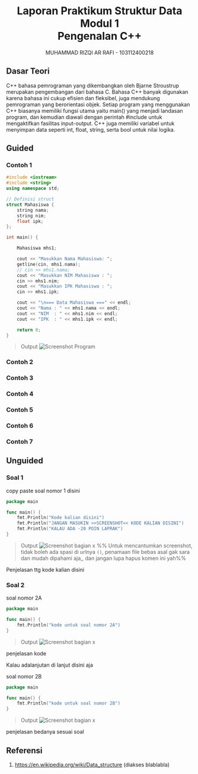 # <h1 align = "center" > Laporan Praktikum Struktur Data Modul 1 <br> Pengenalan C++ </h1>
<p align = "center" > MUHAMMAD RIZQI AR RAFI - 103112400218 </p>

## Dasar Teori

C++ bahasa pemrograman yang dikembangkan oleh Bjarne Stroustrup merupakan pengembangan dari bahasa C. Bahasa C++ banyak digunakan karena bahasa ini cukup efisien dan fleksibel, juga mendukung pemrograman yang berorientasi objek. Setiap program yang menggunakan C++ biasanya memiliki fungsi utama yaitu main() yang menjadi landasan program, dan kemudian diawali dengan perintah #include <iostream> untuk mengaktifkan fasilitas input-output. C++ juga memiliki variabel untuk menyimpan data seperti int, float, string, serta bool untuk nilai logika.  

## Guided

### Contoh 1

```cpp
#include <iostream>
#include <string>
using namespace std;

// Definisi struct
struct Mahasiswa {
    string nama;
    string nim;
    float ipk;
};

int main() {

    Mahasiswa mhs1;

    cout << "Masukkan Nama Mahasiswa: ";
    getline(cin, mhs1.nama);
    // cin >> mhs1.nama;
    cout << "Masukkan NIM Mahasiswa : ";
    cin >> mhs1.nim;
    cout << "Masukkan IPK Mahasiswa : ";
    cin >> mhs1.ipk;

    cout << "\n=== Data Mahasiswa ===" << endl;
    cout << "Nama : " << mhs1.nama << endl;
    cout << "NIM  : " << mhs1.nim << endl;
    cout << "IPK  : " << mhs1.ipk << endl;

    return 0;
}
```

> Output
> ![Screenshot Program]()

### Contoh 2



### Contoh 3



### Contoh 4



### Contoh 5



### Contoh 6



### Contoh 7




## Unguided

### Soal 1

copy paste soal nomor 1 disini

```go
package main

func main() {
	fmt.Println("Kode kalian disini")
	fmt.Println("JANGAN MASUKIN >>SCREENSHOT<< KODE KALIAN DISINI")
	fmt.Println("KALAU ADA -20 POIN LAPRAK")
}
```

> Output
> ![Screenshot bagian x](output/screenshot_soal1.png)
> %% Untuk mencantumkan screenshot, tidak boleh ada spasi di urlnya `()`, penamaan file bebas asal gak sara dan mudah dipahami aja,, dan jangan lupa hapus komen ini yah%%

Penjelasan ttg kode kalian disini

### Soal 2

soal nomor 2A

```go
package main

func main() {
	fmt.Println("kode untuk soal nomor 2A")
}
```

> Output
> ![Screenshot bagian x](output/screenshot_soal2A.png)

penjelasan kode

Kalau adalanjutan di lanjut disini aja

soal nomor 2B

```go
package main

func main() {
	fmt.Println("kode untuk soal nomor 2B")
}
```

> Output
> ![Screenshot bagian x](output/screenshot_soal2B.png)

penjelasan bedanya sesuai soal

## Referensi

1. https://en.wikipedia.org/wiki/Data_structure (diakses blablabla)

